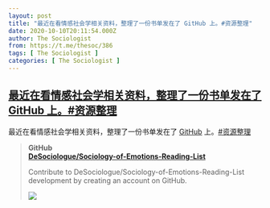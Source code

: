 ```yaml
---
layout: post
title: "最近在看情感社会学相关资料，整理了一份书单发在了 GitHub 上。#资源整理"
date: 2020-10-10T20:11:54.000Z
author: The Sociologist
from: https://t.me/thesoc/386
tags: [ The Sociologist ]
categories: [ The Sociologist ]
---
```

<!--1602360714000-->
[最近在看情感社会学相关资料，整理了一份书单发在了 GitHub 上。#资源整理](https://t.me/thesoc/386)
------

<div>
<p>最近在看情感社会学相关资料，整理了一份书单发在了 <a href="https://github.com/DeSociologue/Sociology-of-Emotions-Reading-List" target="_blank" rel="noopener" onclick="return confirm('Open this link?\n\n'+this.href);">GitHub</a> 上。<a href="https://t.me/thesoc/386?q=%23%E8%B5%84%E6%BA%90%E6%95%B4%E7%90%86">#资源整理</a></p><blockquote><b>GitHub</b><br><b><a href="https://github.com/DeSociologue/Sociology-of-Emotions-Reading-List">                        DeSociologue/Sociology-of-Emotions-Reading-List</a></b><br><p>Contribute to DeSociologue/Sociology-of-Emotions-Reading-List development by creating an account on GitHub.</p><img src="https://cdn4.telesco.pe/file/SI88WgFwfDYIPbX-WNjPka3T2cHs_CGIMpEqWdajblIaT8OH385eFy41fT1MsQw7rkfce3ohe8GifdtZWIqnh2LdQ2C9Z2PUdBPeMmRgTbR0yHptffxDNlf53PwYJ803-U132p4Kn6R2Sn2-PMXCwVvhedqm8NFIrzhb1IXuxExt-ouf3u8jleaDX8Nhn0oePODJxreruWYu8LM8amQRGgcZEdcAFIIyCcWjJNdwDujbMY0n7gZ3k7pqU2Ipk_hW68NGgt5RmJUo_QB_f7SFDoAzkeMd9ERX3TkOuk2yNU9GOiNEN2lJ02cUvP673-SBPqg8qsK_H5-PcQuCz_F6TA.jpg" referrerpolicy="no-referrer"></blockquote>
</div>
